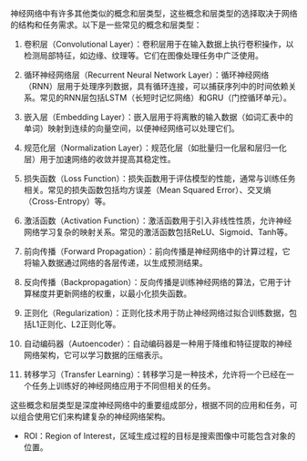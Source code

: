 神经网络中有许多其他类似的概念和层类型，这些概念和层类型的选择取决于网络的结构和任务需求。以下是一些常见的概念和层类型：

1. 卷积层（Convolutional Layer）：卷积层用于在输入数据上执行卷积操作，以检测局部特征，如边缘、纹理等。它们在图像处理任务中广泛使用。

2. 循环神经网络层（Recurrent Neural Network Layer）：循环神经网络（RNN）层用于处理序列数据，具有循环连接，可以捕获序列中的时间依赖关系。常见的RNN层包括LSTM（长短时记忆网络）和GRU（门控循环单元）。

3. 嵌入层（Embedding Layer）：嵌入层用于将离散的输入数据（如词汇表中的单词）映射到连续的向量空间，以便神经网络可以处理它们。

4. 规范化层（Normalization Layer）：规范化层（如批量归一化层和层归一化层）用于加速网络的收敛并提高其稳定性。

5. 损失函数（Loss Function）：损失函数用于评估模型的性能，通常与训练任务相关。常见的损失函数包括均方误差（Mean Squared Error）、交叉熵（Cross-Entropy）等。

6. 激活函数（Activation Function）：激活函数用于引入非线性性质，允许神经网络学习复杂的映射关系。常见的激活函数包括ReLU、Sigmoid、Tanh等。

7. 前向传播（Forward Propagation）：前向传播是神经网络中的计算过程，它将输入数据通过网络的各层传递，以生成预测结果。

8. 反向传播（Backpropagation）：反向传播是训练神经网络的算法，它用于计算梯度并更新网络的权重，以最小化损失函数。

9. 正则化（Regularization）：正则化技术用于防止神经网络过拟合训练数据，包括L1正则化、L2正则化等。

10. 自动编码器（Autoencoder）：自动编码器是一种用于降维和特征提取的神经网络架构，它可以学习数据的压缩表示。

11. 转移学习（Transfer Learning）：转移学习是一种技术，允许将一个已经在一个任务上训练好的神经网络应用于不同但相关的任务。

这些概念和层类型是深度神经网络中的重要组成部分，根据不同的应用和任务，可以组合使用它们来构建复杂的神经网络架构。

- ROI：Region of Interest，区域生成过程的目标是搜索图像中可能包含对象的位置。